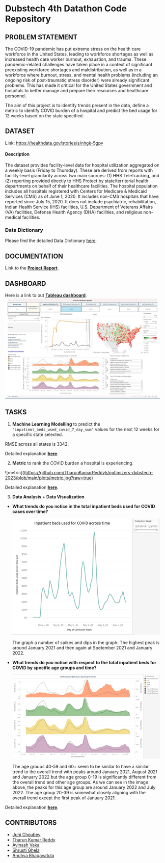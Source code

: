# Dubstech 4th Datathon Code Repository

## PROBLEM STATEMENT

The COVID-19 pandemic has put extreme stress on the health care workforce in the United States, leading to workforce shortages as well as increased health care worker burnout, exhaustion, and trauma. These pandemic-related challenges have taken place in a context of significant preexisting workforce shortages and maldistribution, as well as in a workforce where burnout, stress, and mental health problems (including an ongoing risk of post-traumatic stress disorder) were already significant problems. This has made it critical for the United States government and hospitals to better manage and prepare their resources and healthcare personnel. 

The aim of this project is to identify trends present in the data, define a metric to identify COVID burden of a hospital and predict the bed usage for 12 weeks based on the state specified.  

## DATASET

Link: https://healthdata.gov/stories/s/nhgk-5gpv

#### Description
The dataset provides facility-level data for hospital utilization aggregated on a weekly basis (Friday to Thursday). These are derived from reports with facility-level granularity across two main sources: (1) HHS TeleTracking, and (2) reporting provided directly to HHS Protect by state/territorial health departments on behalf of their healthcare facilities. The hospital population includes all hospitals registered with Centers for Medicare & Medicaid Services (CMS) as of June 1, 2020. It includes non-CMS hospitals that have reported since July 15, 2020. It does not include psychiatric, rehabilitation, Indian Health Service (IHS) facilities, U.S. Department of Veterans Affairs (VA) facilities, Defense Health Agency (DHA) facilities, and religious non-medical facilities.

### Data Dictionary

Please find the detailed Data Dictionary [here](https://docs.google.com/spreadsheets/d/1A4rVaa1xtjPEzdTpjK58IFEsyH971xoKUanahzRE-i8/edit#gid=0).

## DOCUMENTATION
Link to the **[Project Report](https://github.com/TharunKumarReddy5/optimizers-dubstech-2023/tree/main/docs/project_report.md)**.

## DASHBOARD
Here is a link to out **[Tableau dashboard](https://public.tableau.com/app/profile/tharun.kumar.reddy5213/viz/OptimizersHospitalBedsDashboard/AnalysisDashboard?publish=yes)**.
![tableau](https://github.com/TharunKumarReddy5/optimizers-dubstech-2023/blob/main/tableau/tableau.jpg?raw=true)

## TASKS

1. **Machine Learning Modelling** to predict the `"inpatient_beds_used_covid_7_day_sum"` values for the next 12 weeks  for a specific state selected.

RMSE across all states is 3342.

Detailed explanation **[here](https://github.com/TharunKumarReddy5/optimizers-dubstech-2023/blob/main/docs/project_report.md#modelling)**.

2. **Metric** to rank the COVID burden a hospital is experiencing.

![metric]((https://github.com/TharunKumarReddy5/optimizers-dubstech-2023/blob/main/plots/metric.jpg?raw=true)

Detailed explanation **[here](https://github.com/TharunKumarReddy5/optimizers-dubstech-2023/blob/main/docs/project_report.md#metric-design)**.

3. **Data Analysis + Data Visualization**

- **What trends do you notice in the total inpatient beds used for COVID cases over time?** 
    
    ![q2](https://github.com/TharunKumarReddy5/optimizers-dubstech-2023/blob/main/plots/q2.png?raw=true)
    
    The graph a number of spikes and dips in the graph. The highest peak is around January 2021 and then again at Spetember 2021 and January 2022.
- **What trends do you notice with respect to the total inpatient beds for COVID by specific age groups and time?**
    
    ![q3](https://github.com/TharunKumarReddy5/optimizers-dubstech-2023/blob/main/plots/q3.jpg?raw=true)

    The age groups 40-59 and 60+ seem to be similar to have a similar trend to the overall trend with peaks around January 2021, August 2021 and January 2022 but the age group 0-19 is significantly different from the overall trend and other age groups. As we can see in the image above, the peaks for this age group are around January 2022 and July 2022. The age group 20-39 is somewhat closely aligning with the overall trend except the first peak of January 2021.

Detailed explanation **[here](https://github.com/TharunKumarReddy5/optimizers-dubstech-2023/blob/main/docs/project_report.md#data-analysis--visualization)**.

## CONTRIBUTORS

- [Juhi Choubey](https://github.com/jchoubey)
- [Tharun Kumar Reddy](https://github.com/TharunKumarReddy5) 
- [Avinash Vaka](https://github.com/avinash-vaka)
- [Shrusti Ghela](https://github.com/shrusti-ghela)
- [Anuhya Bhagavatula](https://github.com/anuhyabs)